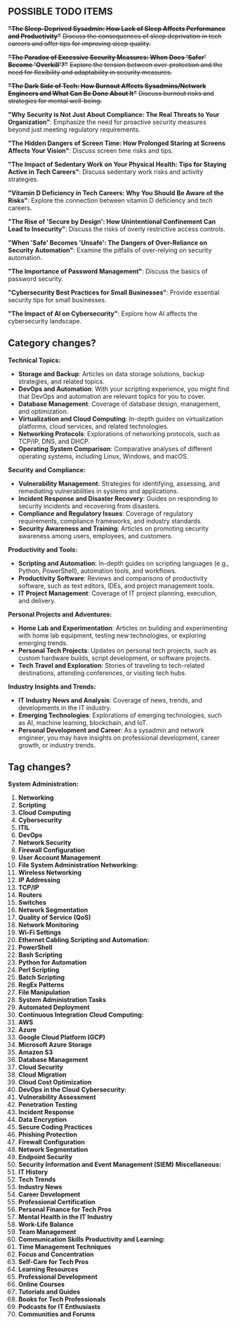 POSSIBLE TODO ITEMS
----------

~~**"The Sleep-Deprived Sysadmin: How Lack of Sleep Affects Performance and Productivity"**~~
~~Discuss the consequences of sleep deprivation in tech careers and offer tips for improving sleep quality.~~

~~**"The Paradox of Excessive Security Measures: When Does 'Safer' Become 'Overkill'?"**~~
~~Explore the tension between over-protection and the need for flexibility and adaptability in security measures.~~

~~**"The Dark Side of Tech: How Burnout Affects Sysadmins/Network Engineers and What Can Be Done About It"**~~
~~Discuss burnout risks and strategies for mental well-being.~~

**"Why Security is Not Just About Compliance: The Real Threats to Your Organization"**: Emphasize the need for proactive security measures beyond just meeting regulatory requirements.

**"The Hidden Dangers of Screen Time: How Prolonged Staring at Screens Affects Your Vision"**: Discuss screen time risks and tips.

**"The Impact of Sedentary Work on Your Physical Health: Tips for Staying Active in Tech Careers"**: Discuss sedentary work risks and activity strategies.

**"Vitamin D Deficiency in Tech Careers: Why You Should Be Aware of the Risks"**: Explore the connection between vitamin D deficiency and tech careers.

**"The Rise of 'Secure by Design': How Unintentional Confinement Can Lead to Insecurity"**: Discuss the risks of overly restrictive access controls.

**"When 'Safe' Becomes 'Unsafe': The Dangers of Over-Reliance on Security Automation"**: Examine the pitfalls of over-relying on security automation.

**"The Importance of Password Management"**: Discuss the basics of password security.

**"Cybersecurity Best Practices for Small Businesses"**: Provide essential security tips for small businesses.

**"The Impact of AI on Cybersecurity"**: Explore how AI affects the cybersecurity landscape.


Category changes?
-----------------

**Technical Topics:**
  * **Storage and Backup**: Articles on data storage solutions, backup strategies, and related topics.
  * **DevOps and Automation**: With your scripting experience, you might find that DevOps and automation are relevant topics for you to cover.
  * **Database Management**: Coverage of database design, management, and optimization.
  * **Virtualization and Cloud Computing**: In-depth guides on virtualization platforms, cloud services, and related technologies.
  * **Networking Protocols**: Explorations of networking protocols, such as TCP/IP, DNS, and DHCP.
  * **Operating System Comparison**: Comparative analyses of different operating systems, including Linux, Windows, and macOS.

**Security and Compliance:**
  * **Vulnerability Management**: Strategies for identifying, assessing, and remediating vulnerabilities in systems and applications.
  * **Incident Response and Disaster Recovery**: Guides on responding to security incidents and recovering from disasters.
  * **Compliance and Regulatory Issues**: Coverage of regulatory requirements, compliance frameworks, and industry standards.
  * **Security Awareness and Training**: Articles on promoting security awareness among users, employees, and customers.

**Productivity and Tools:**
  * **Scripting and Automation**: In-depth guides on scripting languages (e.g., Python, PowerShell), automation tools, and workflows.
  * **Productivity Software**: Reviews and comparisons of productivity software, such as text editors, IDEs, and project management tools.
  * **IT Project Management**: Coverage of IT project planning, execution, and delivery.

**Personal Projects and Adventures:**
  * **Home Lab and Experimentation**: Articles on building and experimenting with home lab equipment, testing new technologies, or exploring emerging trends.
  * **Personal Tech Projects**: Updates on personal tech projects, such as custom hardware builds, script development, or software projects.
  * **Tech Travel and Exploration**: Stories of traveling to tech-related destinations, attending conferences, or visiting tech hubs.

**Industry Insights and Trends:**
  * **IT Industry News and Analysis**: Coverage of news, trends, and developments in the IT industry.
  * **Emerging Technologies**: Explorations of emerging technologies, such as AI, machine learning, blockchain, and IoT.
  * **Personal Development and Career**: As a sysadmin and network engineer, you may have insights on professional development, career growth, or industry trends.

Tag changes?
------------
**System Administration:**
1. **Networking**
2. **Scripting**
3. **Cloud Computing**
4. **Cybersecurity**
5. **ITIL**
6. **DevOps**
7. **Network Security**
8. **Firewall Configuration**
9. **User Account Management**
10. **File System Administration**
**Networking:**
1. **Wireless Networking**
2. **IP Addressing**
3. **TCP/IP**
4. **Routers**
5. **Switches**
6. **Network Segmentation**
7. **Quality of Service (QoS)**
8. **Network Monitoring**
9. **Wi-Fi Settings**
10. **Ethernet Cabling**
**Scripting and Automation:**
1. **PowerShell**
2. **Bash Scripting**
3. **Python for Automation**
4. **Perl Scripting**
5. **Batch Scripting**
6. **RegEx Patterns**
7. **File Manipulation**
8. **System Administration Tasks**
9. **Automated Deployment**
10. **Continuous Integration**
**Cloud Computing:**
1. **AWS**
2. **Azure**
3. **Google Cloud Platform (GCP)**
4. **Microsoft Azure Storage**
5. **Amazon S3**
6. **Database Management**
7. **Cloud Security**
8. **Cloud Migration**
9. **Cloud Cost Optimization**
10. **DevOps in the Cloud**
**Cybersecurity:**
1. **Vulnerability Assessment**
2. **Penetration Testing**
3. **Incident Response**
4. **Data Encryption**
5. **Secure Coding Practices**
6. **Phishing Protection**
7. **Firewall Configuration**
8. **Network Segmentation**
9. **Endpoint Security**
10. **Security Information and Event Management (SIEM)**
**Miscellaneous:**
1. **IT History**
2. **Tech Trends**
3. **Industry News**
4. **Career Development**
5. **Professional Certification**
6. **Personal Finance for Tech Pros**
7. **Mental Health in the IT Industry**
8. **Work-Life Balance**
9. **Team Management**
10. **Communication Skills**
**Productivity and Learning:**
1. **Time Management Techniques**
2. **Focus and Concentration**
3. **Self-Care for Tech Pros**
4. **Learning Resources**
5. **Professional Development**
6. **Online Courses**
7. **Tutorials and Guides**
8. **Books for Tech Professionals**
9. **Podcasts for IT Enthusiasts**
10. **Communities and Forums**